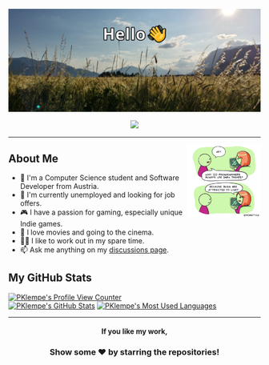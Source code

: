 ![Profile Banner Image](banner.png)
<div align="center">
  <a href="https://ko-fi.com/R6R11P68Y"><img src="https://ko-fi.com/img/githubbutton_sm.svg"/></a>
</div>

---

<img align="right" src="https://github.com/PKlempe/PKlempe/blob/master/comic.png" width="29%" height="29%" />

About Me
---
- 🚞 I'm a Computer Science student and Software Developer from Austria.
- 💼 I'm currently unemployed and looking for job offers.
- 🎮 I have a passion for gaming, especially unique Indie games.
- 🍿 I love movies and going to the cinema.
- 🏋️‍♂️ I like to work out in my spare time.
- 📫 Ask me anything on my [discussions page](https://github.com/PKlempe/PKlempe/discussions).

My GitHub Stats
---
<a href="https://github.com/antonkomarev/github-profile-views-counter"><img alt="PKlempe's Profile View Counter" src="https://komarev.com/ghpvc/?username=PKlempe&label=PROFILE+VIEWS"/></a>
</br>
<a href="https://github.com/anuraghazra/github-readme-stats"><img alt="PKlempe's GitHub Stats" src="https://github-readme-stats.vercel.app/api?username=PKlempe&show_icons=true&&count_private=true&theme=react" height="180px"/></a>
  <a href="https://github.com/anuraghazra/github-readme-stats"><img alt="PKlempe's Most Used Languages" src="https://github-readme-stats.vercel.app/api/top-langs/?username=PKlempe&layout=compact&theme=react" height="180px"/></a>

---

<div align="center">
  
  #### If you like my work,
  ### Show some ❤️ by starring the repositories!
</div>
